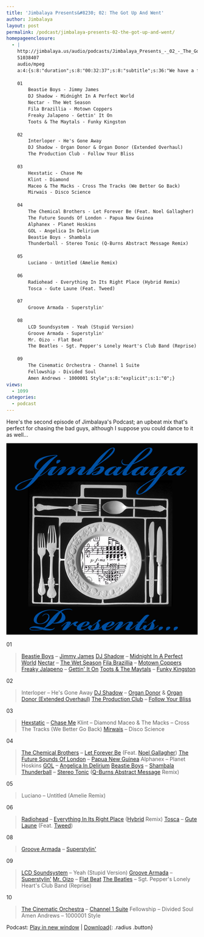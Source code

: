 ```yaml
---
title: 'Jimbalaya Presents&#8230; 02: The Got Up And Went'
author: Jimbalaya
layout: post
permalink: /podcast/jimbalaya-presents-02-the-got-up-and-went/
homepageenclosure:
  - |
    http://jimbalaya.us/audio/podcasts/Jimbalaya_Presents_-_02_-_The_Got_Up_And_Went.mp3
    51038407
    audio/mpeg
    a:4:{s:8:"duration";s:8:"00:32:37";s:8:"subtitle";s:36:"We have a fast-pased menu tonight...";s:7:"summary";s:1457:"Here's the second episode of Jimbalaya's Podcast; an upbeat mix that's perfect for chasing the bad guys, although I suppose you could dance to it as well...

    01
        Beastie Boys - Jimmy James
        DJ Shadow - Midnight In A Perfect World
        Nectar - The Wet Season
        Fila Brazillia - Motown Coppers
        Freaky Jalapeno - Gettin' It On
        Toots & The Maytals - Funky Kingston

    02
        Interloper - He's Gone Away
        DJ Shadow - Organ Donor & Organ Donor (Extended Overhaul)
        The Production Club - Follow Your Bliss

    03
        Hexstatic - Chase Me
        Klint - Diamond
        Maceo & The Macks - Cross The Tracks (We Better Go Back)
        Mirwais - Disco Science

    04
        The Chemical Brothers - Let Forever Be (Feat. Noel Gallagher)
        The Future Sounds Of London - Papua New Guinea
        Alphanex - Planet Hoskins
        GOL - Angelica In Delirium
        Beastie Boys - Shambala
        Thunderball - Stereo Tonic (Q-Burns Abstract Message Remix)

    05
        Luciano - Untitled (Amelie Remix)

    06
        Radiohead - Everything In Its Right Place (Hybrid Remix)
        Tosca - Gute Laune (Feat. Tweed)

    07
        Groove Armada - Superstylin'

    08
        LCD Soundsystem - Yeah (Stupid Version)
        Groove Armada - Superstylin'
        Mr. Oizo - Flat Beat
        The Beatles - Sgt. Pepper's Lonely Heart's Club Band (Reprise)

    09
        The Cinematic Orchestra - Channel 1 Suite
        Fellowship - Divided Soul
        Amen Andrews - 1000001 Style";s:8:"explicit";s:1:"0";}
views:
  - 1099
categories:
  - podcast
---
```


Here's the second episode of Jimbalaya's Podcast; an upbeat mix that's perfect for chasing the bad guys, although I suppose you could dance to it as well...

![Jimbalaya Presents...](/assets/images/podcast.png)

01

> [Beastie Boys][3] – [Jimmy James][4]
> [DJ Shadow][5] – [Midnight In A Perfect World][6]
> [Nectar][7] – [The Wet Season][8]
> [Fila Brazillia][9] – [Motown Coppers][10]
> [Freaky Jalapeno][11] – [Gettin' It On][12]
> [Toots & The Maytals][13] – [Funky Kingston][14]

 [3]: http://click.linksynergy.com/fs-bin/click?id=vwHUN9G4nyY&subid=&offerid=146261.1&type=10&tmpid=3909&RD_PARM1=http://itunes.apple.com/WebObjects/MZStore.woa/wa/viewArtist?id=1971863 "Beastie Boys on iTunes"
 [4]: http://click.linksynergy.com/fs-bin/click?id=vwHUN9G4nyY&subid=&offerid=146261.1&type=10&tmpid=3909&RD_PARM1=http://itunes.apple.com/WebObjects/MZStore.woa/wa/viewAlbum?i=6727346%26id=6727386%26s=143441 "Jimmy James on iTunes"
 [5]: http://click.linksynergy.com/fs-bin/click?id=vwHUN9G4nyY&subid=&offerid=146261.1&type=10&tmpid=3909&RD_PARM1=http://itunes.apple.com/WebObjects/MZStore.woa/wa/viewArtist?id=133086 "DJ Shadow on iTunes"
 [6]: http://click.linksynergy.com/fs-bin/click?id=vwHUN9G4nyY&subid=&offerid=146261.1&type=10&tmpid=3909&RD_PARM1=http://itunes.apple.com/WebObjects/MZStore.woa/wa/viewAlbum?i=39507854%26id=792608%26s=143441 "Midnight In A Perfect World on iTunes"
 [7]: http://click.linksynergy.com/fs-bin/click?id=vwHUN9G4nyY&subid=&offerid=146261.1&type=10&tmpid=3909&RD_PARM1=http://itunes.apple.com/WebObjects/MZStore.woa/wa/viewArtist?id=4396111 "Nectar on iTunes"
 [8]: http://click.linksynergy.com/fs-bin/click?id=vwHUN9G4nyY&subid=&offerid=146261.1&type=10&tmpid=3909&RD_PARM1=http://itunes.apple.com/WebObjects/MZStore.woa/wa/viewAlbum?i=106643075%26id=106643136%26s=143441 "The Wet Season on iTunes"
 [9]: http://click.linksynergy.com/fs-bin/click?id=vwHUN9G4nyY&subid=&offerid=146261.1&type=10&tmpid=3909&RD_PARM1=http://itunes.apple.com/WebObjects/MZStore.woa/wa/viewArtist?id=2236737 "Fila Brazillia on iTunes"
 [10]: http://click.linksynergy.com/fs-bin/click?id=vwHUN9G4nyY&subid=&offerid=146261.1&type=10&tmpid=3909&RD_PARM1=http://itunes.apple.com/WebObjects/MZStore.woa/wa/viewAlbum?i=316748525%26id=316748504%26s=143441 "Motown Coppers on iTunes"
 [11]: http://click.linksynergy.com/fs-bin/click?id=vwHUN9G4nyY&subid=&offerid=146261.1&type=10&tmpid=3909&RD_PARM1=http://itunes.apple.com/WebObjects/MZStore.woa/wa/viewArtist?id=83214603 "Freaky Jalapeno on iTunes"
 [12]: http://click.linksynergy.com/fs-bin/click?id=vwHUN9G4nyY&subid=&offerid=146261.1&type=10&tmpid=3909&RD_PARM1=http://itunes.apple.com/WebObjects/MZStore.woa/wa/viewAlbum?i=266941053%26id=266941044%26s=143441 "Gettin It On on iTunes"
 [13]: http://click.linksynergy.com/fs-bin/click?id=vwHUN9G4nyY&subid=&offerid=146261.1&type=10&tmpid=3909&RD_PARM1=http://itunes.apple.com/WebObjects/MZStore.woa/wa/viewArtist?id=2379983 "Toots & The Maytals on iTunes"
 [14]: http://click.linksynergy.com/fs-bin/click?id=vwHUN9G4nyY&subid=&offerid=146261.1&type=10&tmpid=3909&RD_PARM1=http://itunes.apple.com/WebObjects/MZStore.woa/wa/viewAlbum?i=77288%26id=77312%26s=143441 "Funky Kingston on iTunes"

02

> Interloper – He's Gone Away
> [DJ Shadow][5] – [Organ Donor][15] & [Organ Donor (Extended Overhaul)][16]
> [The Production Club][17] – [Follow Your Bliss][18]

 [15]: http://click.linksynergy.com/fs-bin/click?id=vwHUN9G4nyY&subid=&offerid=146261.1&type=10&tmpid=3909&RD_PARM1=http://itunes.apple.com/WebObjects/MZStore.woa/wa/viewAlbum?i=792587%26id=792608%26s=143441 "Organ Donor on iTunes"
 [16]: http://click.linksynergy.com/fs-bin/click?id=vwHUN9G4nyY&subid=&offerid=146261.1&type=10&tmpid=3909&RD_PARM1=http://itunes.apple.com/WebObjects/MZStore.woa/wa/viewAlbum?i=133097%26id=133099%26s=143441 "Organ Donor (Extended Overhaul) on iTunes"
 [17]: http://click.linksynergy.com/fs-bin/click?id=vwHUN9G4nyY&subid=&offerid=146261.1&type=10&tmpid=3909&RD_PARM1=http://itunes.apple.com/WebObjects/MZStore.woa/wa/viewArtist?id=256148850 "The Production Club on iTunes"
 [18]: http://click.linksynergy.com/fs-bin/click?id=vwHUN9G4nyY&subid=&offerid=146261.1&type=10&tmpid=3909&RD_PARM1=http://itunes.apple.com/WebObjects/MZStore.woa/wa/viewAlbum?i=256148852%26id=256148847%26s=143441 "Follow Your Bliss on iTunes"

03

> [Hexstatic][19] – [Chase Me][20]
> Klint – Diamond
> Maceo & The Macks – Cross The Tracks (We Better Go Back)
> [Mirwais][21] – Disco Science

 [19]: http://click.linksynergy.com/fs-bin/click?id=vwHUN9G4nyY&subid=&offerid=146261.1&type=10&tmpid=3909&RD_PARM1=http://itunes.apple.com/WebObjects/MZStore.woa/wa/viewArtist?id=3859551 "Hexstatic on iTunes"
 [20]: http://itunes.apple.com/WebObjects/MZStore.woa/wa/viewAlbum?i=122916367&id=122916349&s=143441 "Chase Me on iTunes"
 [21]: http://click.linksynergy.com/fs-bin/click?id=vwHUN9G4nyY&subid=&offerid=146261.1&type=10&tmpid=3909&RD_PARM1=http://itunes.apple.com/WebObjects/MZStore.woa/wa/viewAlbum?i=267168127%26id=267168103%26s=143441 "Mirwais on iTunes"

04

> [The Chemical Brothers][22] – [Let Forever Be][23] (Feat. [Noel Gallagher][24])
> [The Future Sounds Of London][25] – [Papua New Guinea][26]
> Alphanex – Planet Hoskins
> [GOL][27] – [Angelica In Delirium][28]
> [Beastie Boys][3] – [Shambala][29]
> [Thunderball][30] – [Stereo Tonic][31] ([Q-Burns Abstract Message][32] Remix)

 [22]: http://click.linksynergy.com/fs-bin/click?id=vwHUN9G4nyY&subid=&offerid=146261.1&type=10&tmpid=3909&RD_PARM1=http://itunes.apple.com/WebObjects/MZStore.woa/wa/viewArtist?id=3726283 "The Chemical Brothers on iTunes"
 [23]: http://itunes.apple.com/WebObjects/MZStore.woa/wa/viewAlbum?i=18762879&id=18762893&s=143441 "Let Forever Be on iTunes"
 [24]: http://click.linksynergy.com/fs-bin/click?id=vwHUN9G4nyY&subid=&offerid=146261.1&type=10&tmpid=3909&RD_PARM1=http://itunes.apple.com/WebObjects/MZStore.woa/wa/viewArtist?id=534174 "Noel Gallagher on iTunes"
 [25]: http://click.linksynergy.com/fs-bin/click?id=vwHUN9G4nyY&subid=&offerid=146261.1&type=10&tmpid=3909&RD_PARM1=http://itunes.apple.com/WebObjects/MZStore.woa/wa/viewCollaboration?ids=6851631-6851631-6851631%26s=143441 "The Future Sounds Of London on iTunes"
 [26]: http://click.linksynergy.com/fs-bin/click?id=vwHUN9G4nyY&subid=&offerid=146261.1&type=10&tmpid=3909&RD_PARM1=http://itunes.apple.com/WebObjects/MZStore.woa/wa/viewAlbum?i=193038143%26id=193038140%26s=143441 "Papua New Guinea on iTunes"
 [27]: http://click.linksynergy.com/fs-bin/click?id=vwHUN9G4nyY&subid=&offerid=146261.1&type=10&tmpid=3909&RD_PARM1=http://itunes.apple.com/WebObjects/MZStore.woa/wa/viewAlbum?i=35755079%26id=35755240%26s=143441 "G.O.L. on iTunes"
 [28]: http://click.linksynergy.com/fs-bin/click?id=vwHUN9G4nyY&subid=&offerid=146261.1&type=10&tmpid=3909&RD_PARM1=http://itunes.apple.com/WebObjects/MZStore.woa/wa/viewAlbum?i=35755079%26id=35755240%26s=143441 "Angelica In Delirium on iTunes"
 [29]: http://click.linksynergy.com/fs-bin/click?id=vwHUN9G4nyY&subid=&offerid=146261.1&type=10&tmpid=3909&RD_PARM1=http://itunes.apple.com/WebObjects/MZStore.woa/wa/viewAlbum?i=6729476%26id=6729482%26s=143441 "Shambala on iTunes"
 [30]: https://itunes.apple.com/us/artist/thunderball/id2726541?uo=4&at=11l4TK "Thunderball on iTunes"
 [31]: http://click.linksynergy.com/fs-bin/click?id=vwHUN9G4nyY&subid=&offerid=146261.1&type=10&tmpid=3909&RD_PARM1=http://itunes.apple.com/WebObjects/MZStore.woa/wa/viewAlbum?i=184029112%26id=184028744%26s=143441 "Stereo Tonic on iTunes"
 [32]: http://click.linksynergy.com/fs-bin/click?id=vwHUN9G4nyY&subid=&offerid=146261.1&type=10&tmpid=3909&RD_PARM1=http://itunes.apple.com/WebObjects/MZStore.woa/wa/viewArtist?id=3169699 "Q-Burns Abstract Message on iTunes"

05

> Luciano – Untitled (Amelie Remix)

06

> [Radiohead][33] – [Everything In Its Right Place][34] ([Hybrid][35] Remix)
> [Tosca][36] – [Gute Laune][37] (Feat. [Tweed][38])

 [33]: http://click.linksynergy.com/fs-bin/click?id=vwHUN9G4nyY&subid=&offerid=146261.1&type=10&tmpid=3909&RD_PARM1=http://itunes.apple.com/WebObjects/MZStore.woa/wa/viewArtist?id=657515 "Radiohead on iTunes"
 [34]: http://click.linksynergy.com/fs-bin/click?id=vwHUN9G4nyY&subid=&offerid=146261.1&type=10&tmpid=3909&RD_PARM1=http://itunes.apple.com/WebObjects/MZStore.woa/wa/viewAlbum?i=280499390%26id=280499338%26s=143441 "Everything In Its Right Place on iTunes"
 [35]: http://click.linksynergy.com/fs-bin/click?id=vwHUN9G4nyY&subid=&offerid=146261.1&type=10&tmpid=3909&RD_PARM1=http://itunes.apple.com/WebObjects/MZStore.woa/wa/viewAlbum?i=304600552%26id=304600551%26s=143441 "Hybrid on iTunes"
 [36]: http://click.linksynergy.com/fs-bin/click?id=vwHUN9G4nyY&subid=&offerid=146261.1&type=10&tmpid=3909&RD_PARM1=http://itunes.apple.com/WebObjects/MZStore.woa/wa/viewArtist?id=3097712 "Tosca on iTunes"
 [37]: http://click.linksynergy.com/fs-bin/click?id=vwHUN9G4nyY&subid=&offerid=146261.1&type=10&tmpid=3909&RD_PARM1=http://itunes.apple.com/WebObjects/MZStore.woa/wa/viewAlbum?i=3543655%26id=3543744%26s=143441 "Gute Luane on iTunes"
 [38]: http://click.linksynergy.com/fs-bin/click?id=vwHUN9G4nyY&subid=&offerid=146261.1&type=10&tmpid=3909&RD_PARM1=http://itunes.apple.com/WebObjects/MZStore.woa/wa/viewAlbum?i=307203130%26id=307203066%26s=143441 "Tweed on iTunes"

08

> [Groove Armada][39] – [Superstylin'][40]

 [39]: http://click.linksynergy.com/fs-bin/click?id=vwHUN9G4nyY&subid=&offerid=146261.1&type=10&tmpid=3909&RD_PARM1=http://itunes.apple.com/WebObjects/MZStore.woa/wa/viewArtist?id=1727137 "Groove Armada on iTunes"
 [40]: http://click.linksynergy.com/fs-bin/click?id=vwHUN9G4nyY&subid=&offerid=146261.1&type=10&tmpid=3909&RD_PARM1=http://itunes.apple.com/WebObjects/MZStore.woa/wa/viewAlbum?i=323069857%26id=323069677%26s=143441 "Superstylin' on iTunes"

09

> [LCD Soundsystem][41] – Yeah (Stupid Version)
> [Groove Armada][39] – [Superstylin'][40]
> [Mr. Oizo][42] – [Flat Beat][43]
> [The Beatles][44] – Sgt. Pepper's Lonely Heart's Club Band (Reprise)

 [41]: http://click.linksynergy.com/fs-bin/click?id=vwHUN9G4nyY&subid=&offerid=146261.1&type=10&tmpid=3909&RD_PARM1=http://itunes.apple.com/WebObjects/MZStore.woa/wa/viewArtist?id=29525428 "LCD Soundsystem"
 [42]: http://click.linksynergy.com/fs-bin/click?id=vwHUN9G4nyY&subid=&offerid=146261.1&type=10&tmpid=3909&RD_PARM1=http://itunes.apple.com/WebObjects/MZStore.woa/wa/viewArtist?id=28417453 "Mr Oizo on iTunes"
 [43]: http://click.linksynergy.com/fs-bin/click?id=vwHUN9G4nyY&subid=&offerid=146261.1&type=10&tmpid=3909&RD_PARM1=http://itunes.apple.com/WebObjects/MZStore.woa/wa/viewAlbum?i=121304765%26id=121304783%26s=143441 "Flat Beat on iTunes"
 [44]: http://click.linksynergy.com/fs-bin/click?id=vwHUN9G4nyY&subid=&offerid=146261.1&type=10&tmpid=3909&RD_PARM1=http://itunes.apple.com/WebObjects/MZStore.woa/wa/viewAlbum?i=136978%26id=136998%26s=143441 "The Beatles on iTunes"

10

> [The Cinematic Orchestra][45] – [Channel 1 Suite][46]
> Fellowship – Divided Soul
> Amen Andrews – 1000001 Style

 [45]: https://itunes.apple.com/us/artist/the-cinematic-orchestra/id3631576?uo=4&at=11l4TK "The Cinematic Orchestra on iTunes"
 [46]: http://click.linksynergy.com/fs-bin/click?id=vwHUN9G4nyY&subid=&offerid=146261.1&type=10&tmpid=3909&RD_PARM1=http://itunes.apple.com/WebObjects/MZStore.woa/wa/viewAlbum?i=156671751%26id=156671626%26s=143441 "Channel 1 Suite on iTunes"

Podcast: [Play in new window][47] | [Download][48]{: .radius .button}

 [47]: http://media.blubrry.com/jimbalaya/p/jimbalaya.us/audio/podcasts/Jimbalaya_Presents_-_02_-_The_Got_Up_And_Went.mp3 "Play in new window"
 [48]: /audio/podcasts/Jimbalaya_Presents_-_02_-_The_Got_Up_And_Went.mp3 "Download"
